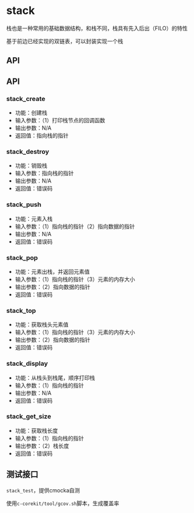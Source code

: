 # stack

栈也是一种常用的基础数据结构，和栈不同，栈具有先入后出（FILO）的特性

基于前边已经实现的双链表，可以封装实现一个栈

## API

## API

### stack_create

- 功能：创建栈
- 输入参数：（1）打印栈节点的回调函数
- 输出参数：N/A
- 返回值：指向栈的指针

### stack_destroy

- 功能：销毁栈
- 输入参数：指向栈的指针
- 输出参数：N/A
- 返回值：错误码

### stack_push

- 功能：元素入栈
- 输入参数：（1）指向栈的指针（2）指向数据的指针
- 输出参数：N/A
- 返回值：错误码

### stack_pop

- 功能：元素出栈，并返回元素值
- 输入参数：（1）指向栈的指针（3）元素的内存大小
- 输出参数：（2）指向数据的指针
- 返回值：错误码

### stack_top

- 功能：获取栈头元素值
- 输入参数：（1）指向栈的指针（3）元素的内存大小
- 输出参数：（2）指向数据的指针
- 返回值：错误码

### stack_display

- 功能：从栈头到栈尾，顺序打印栈
- 输入参数：（1）指向栈的指针
- 输出参数：N/A
- 返回值：错误码

### stack_get_size

- 功能：获取栈长度
- 输入参数：（1）指向栈的指针
- 输出参数：（2）栈长度
- 返回值：错误码

## 测试接口

`stack_test`，提供cmocka自测

使用`c-corekit/tool/gcov.sh`脚本，生成覆盖率
